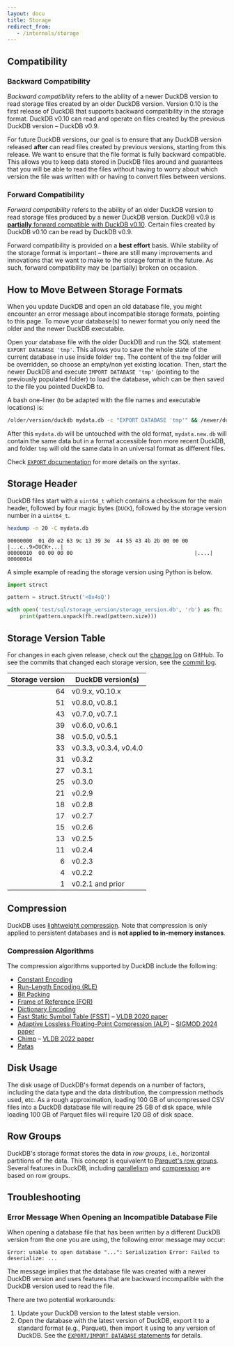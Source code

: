 ```yaml
---
layout: docu
title: Storage
redirect_from:
   - /internals/storage
---
```


## Compatibility

### Backward Compatibility

_Backward compatibility_ refers to the ability of a newer DuckDB version to read storage files created by an older DuckDB version. Version 0.10 is the first release of DuckDB that supports backward compatibility in the storage format. DuckDB v0.10 can read and operate on files created by the previous DuckDB version – DuckDB v0.9.

For future DuckDB versions, our goal is to ensure that any DuckDB version released **after** can read files created by previous versions, starting from this release. We want to ensure that the file format is fully backward compatible. This allows you to keep data stored in DuckDB files around and guarantees that you will be able to read the files without having to worry about which version the file was written with or having to convert files between versions.

### Forward Compatibility

_Forward compatibility_ refers to the ability of an older DuckDB version to read storage files produced by a newer DuckDB version. DuckDB v0.9 is [**partially** forward compatible with DuckDB v0.10](/2024/02/13/announcing-duckdb-0100#forward-compatibility). Certain files created by DuckDB v0.10 can be read by DuckDB v0.9.

Forward compatibility is provided on a **best effort** basis. While stability of the storage format is important – there are still many improvements and innovations that we want to make to the storage format in the future. As such, forward compatibility may be (partially) broken on occasion.

## How to Move Between Storage Formats

When you update DuckDB and open an old database file, you might encounter an error message about incompatible storage formats, pointing to this page.
To move your database(s) to newer format you only need the older and the newer DuckDB executable.

Open your database file with the older DuckDB and run the SQL statement `EXPORT DATABASE 'tmp'`. This allows you to save the whole state of the current database in use inside folder `tmp`.
The content of the `tmp` folder will be overridden, so choose an empty/non yet existing location. Then, start the newer DuckDB and execute `IMPORT DATABASE 'tmp'` (pointing to the previously populated folder) to load the database, which can be then saved to the file you pointed DuckDB to.

A bash one-liner (to be adapted with the file names and executable locations) is:

```bash
/older/version/duckdb mydata.db -c "EXPORT DATABASE 'tmp'" && /newer/duckdb mydata.new.db -c "IMPORT DATABASE 'tmp'"
```

After this `mydata.db` will be untouched with the old format, `mydata.new.db` will contain the same data but in a format accessible from more recent DuckDB, and folder `tmp` will old the same data in an universal format as different files.

Check [`EXPORT` documentation](../sql/statements/export) for more details on the syntax.

## Storage Header

DuckDB files start with a `uint64_t` which contains a checksum for the main header, followed by four magic bytes (`DUCK`), followed by the storage version number in a `uint64_t`.

```bash
hexdump -n 20 -C mydata.db
```

```text
00000000  01 d0 e2 63 9c 13 39 3e  44 55 43 4b 2b 00 00 00  |...c..9>DUCK+...|
00000010  00 00 00 00                                       |....|
00000014
```

A simple example of reading the storage version using Python is below.

```python
import struct

pattern = struct.Struct('<8x4sQ')

with open('test/sql/storage_version/storage_version.db', 'rb') as fh:
    print(pattern.unpack(fh.read(pattern.size)))
```

## Storage Version Table

For changes in each given release, check out the [change log](https://github.com/duckdb/duckdb/releases) on GitHub.
To see the commits that changed each storage version, see the [commit log](https://github.com/duckdb/duckdb/commits/main/src/storage/storage_info.cpp).

<div class="narrow_table"></div>

| Storage version | DuckDB version(s)               |
|----------------:|---------------------------------|
| 64              | v0.9.x, v0.10.x                 |
| 51              | v0.8.0, v0.8.1                  |
| 43              | v0.7.0, v0.7.1                  |
| 39              | v0.6.0, v0.6.1                  |
| 38              | v0.5.0, v0.5.1                  |
| 33              | v0.3.3, v0.3.4, v0.4.0          |
| 31              | v0.3.2                          |
| 27              | v0.3.1                          |
| 25              | v0.3.0                          |
| 21              | v0.2.9                          |
| 18              | v0.2.8                          |
| 17              | v0.2.7                          |
| 15              | v0.2.6                          |
| 13              | v0.2.5                          |
| 11              | v0.2.4                          |
| 6               | v0.2.3                          |
| 4               | v0.2.2                          |
| 1               | v0.2.1 and prior                |

## Compression

DuckDB uses [lightweight compression](/2022/10/28/lightweight-compression).
Note that compression is only applied to persistent databases and is **not applied to in-memory instances**.

### Compression Algorithms

The compression algorithms supported by DuckDB include the following:

* [Constant Encoding](/2022/10/28/lightweight-compression#constant-encoding)
* [Run-Length Encoding (RLE)](/2022/10/28/lightweight-compression#run-length-encoding-rle)
* [Bit Packing](/2022/10/28/lightweight-compression#bit-packing)
* [Frame of Reference (FOR)](/2022/10/28/lightweight-compression#frame-of-reference)
* [Dictionary Encoding](/2022/10/28/lightweight-compression#dictionary-encoding)
* [Fast Static Symbol Table (FSST)](/2022/10/28/lightweight-compression#fsst) – [VLDB 2020 paper](https://www.vldb.org/pvldb/vol13/p2649-boncz.pdf)
* [Adaptive Lossless Floating-Point Compression (ALP)](/2024/02/13/announcing-duckdb-0100#adaptive-lossless-floating-point-compression-alp) – [SIGMOD 2024 paper](https://ir.cwi.nl/pub/33334/33334.pdf)
* [Chimp](/2022/10/28/lightweight-compression#chimp--patas) – [VLDB 2022 paper](https://www.vldb.org/pvldb/vol15/p3058-liakos.pdf)
* [Patas](/2022/11/14/announcing-duckdb-060#compression-improvements)

## Disk Usage

The disk usage of DuckDB's format depends on a number of factors, including the data type and the data distribution, the compression methods used, etc.
As a rough approximation, loading 100 GB of uncompressed CSV files into a DuckDB database file will require 25 GB of disk space, while loading 100 GB of Parquet files will require 120 GB of disk space.

## Row Groups

DuckDB's storage format stores the data in _row groups,_ i.e., horizontal partitions of the data.
This concept is equivalent to [Parquet's row groups](https://parquet.apache.org/docs/concepts/).
Several features in DuckDB, including [parallelism](/docs/guides/performance/how_to_tune_workloads) and [compression](/2022/10/28/lightweight-compression) are based on row groups.

## Troubleshooting

### Error Message When Opening an Incompatible Database File

When opening a database file that has been written by a different DuckDB version from the one you are using, the following error message may occur:

```console
Error: unable to open database "...": Serialization Error: Failed to deserialize: ...
```

The message implies that the database file was created with a newer DuckDB version and uses features that are backward incompatible with the DuckDB version used to read the file.

There are two potential workarounds:

1. Update your DuckDB version to the latest stable version.
2. Open the database with the latest version of DuckDB, export it to a standard format (e.g., Parquet), then import it using to any version of DuckDB. See the [`EXPORT/IMPORT DATABASE` statements](../sql/statements/export) for details.
